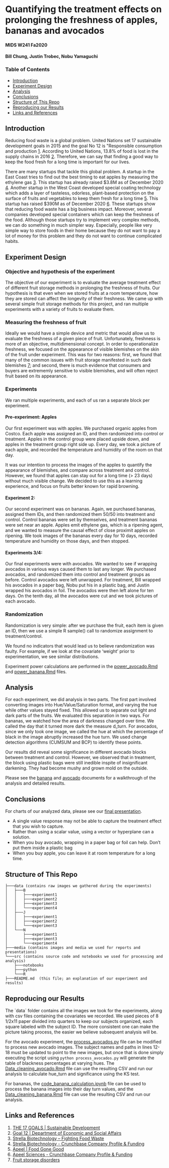 Quantifying the treatment effects on prolonging the freshness of apples, bananas and avocados
=============================================================================================
#### MIDS W241 Fa2020
#### Bill Chung, Justin Trobec, Nobu Yamaguchi

### Table of Contents

* [Introduction](#introduction)
* [Experiment Design](#experiment_design)
* [Analysis](#analysis)
* [Conclusions](#conclusions)
* [Structure of This Repo](#structure_of_this_repo)
* [Reproducing our Results](#reproducing_our_results)
* [Links and References](#links_and_references)

## Introduction <a name='introduction' />

Reducing food waste is a global problem. United Nations set 17 sustainable development goals in 2015 and the goal No 12 is "Responsible consumption and production [1](#ref1). According to United Nations, 13.8% of food is lost in the supply chains in 2016 [2](#ref2). Therefore, we can say that finding a good way to keep the food fresh for a long time is important for our lives.

There are many startups that tackle this global problem. A startup in the East Coast tries to find out the best timing to eat apples by measuring the ethylene gas [3](#ref3). This startup has already raised $3.8M as of December 2020 [4](#ref4). Another startup in the West Coast developed special coating technology which adds a layer of tasteless, odorless, plant-based protection on the surface of fruits and vegetables to keep them fresh for a long time [5](#ref5). This startup has raised $390M as of December 2020 [6](#ref6). These startups show that reducing food waste has a big business impact.
Moreover, several companies developed special containers which can keep the freshness of the food. Although those startups try to implement very complex methods, we can do something in much simpler way. Especially, people like very simple way to store foods in their home because they do not want to pay a lot of money for this problem and they do not want to continue complicated habits.
    
## Experiment Design <a name='experiment_design' />

### Objective and hypothesis of the experiment
The objective of our experiment is to evaluate the average treatment effect of different fruit storage methods in prolonging the freshness of fruits. Our hypothesis is that even when we stored fruits at a room temperature, how they are stored can affect the longevity of their freshness. We came up with several simple fruit storage methods for this project, and ran multiple experiments with a variety of fruits to evaluate them.

### Measuring the freshness of fruit
Ideally we would have a simple device and metric that would allow us to evaluate the freshness of a given piece of fruit. Unfortunately, freshness is more of an objective, multidimensional concept. In order to operationalize freshness, we focused on the appearance of visible blemishes on the skin of the fruit under experiment. This was for two reasons: first, we found that many of the common issues with fruit storage manifested in such dark blemishes [7](#ref7); and second, there is much evidence that consumers and buyers are extrememly sensitive to visible blemishes, and will often reject fruit based on its appearance.

### Experiments
We ran multiple experiments, and each of us ran a separate block per experiment.

#### Pre-experiment: Apples
Our first experiment was with apples. We purchased organic apples from Costco. Each apple was assigned an ID, and then randomized into control or treatment. Apples in the control group were placed upside down, and apples in the treatment group right side up. Every day, we took a picture of each apple, and recorded the temperature and humidity of the room on that day.

It was our intention to process the images of the apples to quantify the appearance of blemishes, and compare across treatment and control. However, we found that apples can stay out for a long time (> 23 days) without much visible change. We decided to use this as a learning experience, and focus on fruits better known for rapid browning.

#### Experiment 2:
Our second experiment was on bananas. Again, we purchased bananas, assigned them IDs, and then randomized them 50/50 into treatment and control. Control bananas were set by themselves, and treatment bananas were set near an apple. Apples emit ethylene gas, which is a ripening agent, and we wanted to measure the causal effect of close proximit apples on ripening. We took images of the bananas every day for 10 days, recorded temperature and humidity on those days, and then stopped.

#### Experiments 3/4:
Our final experiments were with avocados. We wanted to see if wrapping avocados in various ways caused them to last any longer. We purchased avocados, and randomized them into control and treatment groups as before. Control avocados were left unwrapped. For treatment, Bill wrapped his avocados in a paper bag, Nobu put his in a plastic bag, and Justin wrapped his avocados in foil. The avocados were then left alone for ten days. On the tenth day, all the avocados were cut and we took pictures of each avocado.

### Randomization
Randomization is very simple: after we purchase the fruit, each item is given an ID, then we use a simple R sample() call to randomize assignment to treatment/control.

We found no indicators that would lead us to believe randomization was faulty. For example, if we look at the covariate ‘weight’ prior to experimentation, we see similar distributions.

Experiment power calculations are performed in the [power_avocado.Rmd](src/R/power_avocado.Rmd) and [power_banana.Rmd](src/R/power_banana.Rmd) files.

## Analysis <a name='analysis' />

For each experiment, we did analysis in two parts. The first part involved converting images into Hue/Value/Saturation format, and varying the hue while other values stayed fixed. This allowed us to separate out light and dark parts of the fruits. We evaluated this separation in two ways. For bananas, we watched how the area of darkness changed over time. We called the day that it turned more dark the measure d_turn. For avocados, since we only took one image, we called the hue at which the percentage of black in the image abruptly increased the hue turn. We used change detection algorithms (CUMSUM and BCP) to identify these points.

Our results did reveal some significance in different avocado blocks between treatment and control. However, we observed that in treatment, the block using plastic bags were still inedible inspite of insignificant darkening. They had become mushy and grown mold on the outside.

Please see the [banana](Data_cleaning_Banana.pdf) and [avocado](Data_cleaning_Avocado.pdf) documents for a walkthrough of the analysis and detailed results.

## Conclusions <a name='conclusions' />

For charts of our analyzed data, please see our [final presentation](media/final_presentation/Presentation.pdf).

* A single value response may not be able to capture the treatment effect that you wish to capture.
* Rather than using a scalar value, using a vector or hyperplane can a solution.
* When you buy avocado, wrapping in a paper bag or foil can help. Don’t put them inside a plastic bag
* When you buy apple, you can leave it at room temperature for a long time.

## Structure of This Repo
<a name='structure_of_this_repo' />

```
├───data (contains raw images we gathered during the experiments)
│   ├───B
│   │   ├───experiment1
│   │   ├───experiment2
│   │   ├───experiment3
│   │   └───experiment4
│   ├───J
│   │   ├───experiment1
│   │   ├───experiment2
│   │   └───experiment3
│   └───N
│       ├───experiment1
│       ├───experiment3
│       └───experiment4
├───media (contains images and media we used for reports and presentations)
└───src (contains source code and notebooks we used for processing and analysis)
    ├───notebooks
    ├───python
    └───R     
├───README.md  (this file; an explanation of our experiment and results)
```

## Reproducing our Results
<a name='reproducing_our_results' />
The `data` folder contains all the images we took for the experiments, along with csv files containing the covariates we recorded. We used pieces of 8 1/2x11 paper divided into quarters to keep our subjects organized, each square labeled with the subject ID. The more consistent one can make the picture taking process, the easier we believe subsequent analysis will be.

For the avocado experiment, the [process_avocados.py](https://github.com/jtrobec/mids-w241-fa2020-fp/blob/main/src/python/process_avocados.py) file can be modified to process new avocado images. The subject names and paths in lines 12-18 must be updated to point to the new images, but once that is done simply executing the script using `python process_avocados.py` will generate the table of blackness percentages at varying hues. The [Data_cleaning_avocado.Rmd](https://github.com/jtrobec/mids-w241-fa2020-fp/blob/main/src/R/Data_cleaning_Avocado.Rmd) file can use the resulting CSV and run our analysis to calculate hue_turn and significance using the KS test.

For bananas, the [code_banana_calculation.ipynb](https://github.com/jtrobec/mids-w241-fa2020-fp/blob/main/src/notebooks/code_banana_calculation.ipynb) file can be used to process the banana images into their day turn values, and the [Data_cleaning_banana.Rmd](https://github.com/jtrobec/mids-w241-fa2020-fp/blob/main/src/R/Data_cleaning_banana.Rmd) file can use the resulting CSV and run our analysis.

## Links and References
<a name='links_and_references' />

1. [THE 17 GOALS | Sustainable Development](https://sdgs.un.org/goals) <a name='ref1' />
2. [Goal 12 | Department of Economic and Social Affairs](https://sdgs.un.org/goals/goal12) <a name='ref2' />  
3. [Strella Biotechnology – Fighting Food Waste](https://www.strellabiotech.com/) <a name='ref3' />  
4. [Strella Biotechnology - Crunchbase Company Profile & Funding](https://www.crunchbase.com/organization/strella-biotechnology) <a name='ref4' />
5. [Apeel | Food Gone Good](https://www.apeel.com/) <a name='ref5' />
6. [Apeel Sciences - Crunchbase Company Profile & Funding](https://www.crunchbase.com/organization/apeel-sciences) <a name='ref6' />
7. [Fruit storage disorders](https://extension.umaine.edu/fruit/harvest-and-storage-of-tree-fruits/storage-disorders/) <a name='ref7' />
